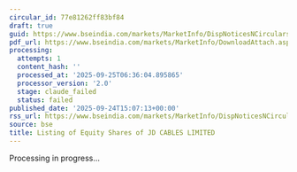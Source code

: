 ```yaml
---
circular_id: 77e81262ff83bf84
draft: true
guid: https://www.bseindia.com/markets/MarketInfo/DispNoticesNCirculars.aspx?Noticeid={F3CEBFD3-EE18-4874-9F48-D2DFB13F77E3}&noticeno=20250924-60&dt=09/24/2025&icount=60&totcount=75&flag=0
pdf_url: https://www.bseindia.com/markets/MarketInfo/DownloadAttach.aspx?id=20250924-60&attachedId=bfdfc224-2762-4643-87cf-1b3f5543c0c6
processing:
  attempts: 1
  content_hash: ''
  processed_at: '2025-09-25T06:36:04.895865'
  processor_version: '2.0'
  stage: claude_failed
  status: failed
published_date: '2025-09-24T15:07:13+00:00'
rss_url: https://www.bseindia.com/markets/MarketInfo/DispNoticesNCirculars.aspx?Noticeid={F3CEBFD3-EE18-4874-9F48-D2DFB13F77E3}&noticeno=20250924-60&dt=09/24/2025&icount=60&totcount=75&flag=0
source: bse
title: Listing of Equity Shares of JD CABLES LIMITED
---
```


Processing in progress...